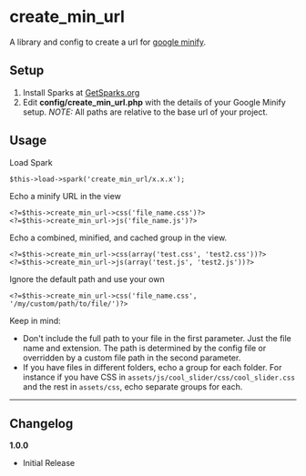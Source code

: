 create_min_url
============================

A library and config to create a url for [google minify](http://code.google.com/p/minify/).


Setup
----------------------------

1. Install Sparks at [GetSparks.org](http://getsparks.org)
2. Edit **config/create_min_url.php** with the details of your Google Minify setup. *NOTE:* All paths are relative to the base url of your project.

Usage
----------------------------

Load Spark 

    $this->load->spark('create_min_url/x.x.x');

Echo a minify URL in the view

	<?=$this->create_min_url->css('file_name.css')?>
	<?=$this->create_min_url->js('file_name.js')?>

Echo a combined, minified, and cached group in the view.

	<?=$this->create_min_url->css(array('test.css', 'test2.css'))?>
	<?=$this->create_min_url->js(array('test.js', 'test2.js'))?>
    
Ignore the default path and use your own

    <?=$this->create_min_url->css('file_name.css', '/my/custom/path/to/file/')?>
    
Keep in mind:

* Don't include the full path to your file in the first parameter. Just the file name and extension. The path is determined by the config file or overridden by a custom file path in the second parameter.
* If you have files in different folders, echo a group for each folder. For instance if you have CSS in ```assets/js/cool_slider/css/cool_slider.css``` and the rest in ```assets/css```, echo separate groups for each.


----------------------------

Changelog
----------------------------

**1.0.0**

* Initial Release
